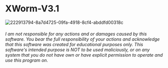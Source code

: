 # XWorm-V3.1

![222913794-8a7d4725-09fa-4918-8cf4-abddfd00318c](https://user-images.githubusercontent.com/127018596/222953589-127015a7-3256-47c1-a114-0cc978e39863.png)  
  
###### I am not responsible for any actions and or damages caused by this software. You bear the full responsibility of your actions and acknowledge that this software was created for educational purposes only. This software's intended purpose is NOT to be used maliciously, or on any system that you do not have own or have explicit permission to operate and use this program on.
